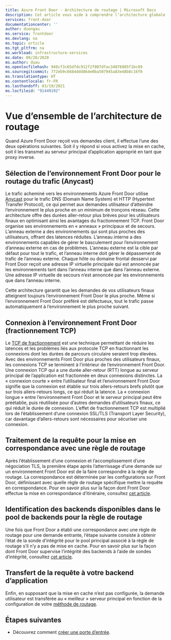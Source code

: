 ```yaml
---
title: Azure Front Door - Architecture de routage | Microsoft Docs
description: Cet article vous aide à comprendre l’architecture globale de Front Door.
services: front-door
documentationcenter: ''
author: duongau
ms.service: frontdoor
ms.devlang: na
ms.topic: article
ms.tgt_pltfrm: na
ms.workload: infrastructure-services
ms.date: 09/28/2020
ms.author: duau
ms.openlocfilehash: 948cf3c65dfdc912f2f807dfac34076985f1bc89
ms.sourcegitcommit: 772eb9c6684dd4864e0ba507945a83e48b8c16f0
ms.translationtype: HT
ms.contentlocale: fr-FR
ms.lasthandoff: 03/19/2021
ms.locfileid: "91449192"
---
```

# <a name="routing-architecture-overview"></a>Vue d’ensemble de l’architecture de routage

Quand Azure Front Door reçoit vos demandes client, il effectue l’une des deux opérations suivantes. Soit il y répond si vous activez la mise en cache, soit il les transmet au serveur principal d’application approprié en tant que proxy inverse.

## <a name="selecting-the-front-door-environment-for-traffic-routing-anycast"></a><a name = "anycast"></a>Sélection de l’environnement Front Door pour le routage du trafic (Anycast)

Le trafic acheminé vers les environnements Azure Front Door utilise [Anycast](https://en.wikipedia.org/wiki/Anycast) pour le trafic DNS (Domain Name System) et HTTP (Hypertext Transfer Protocol), ce qui permet aux demandes utilisateur d’atteindre l’environnement le plus proche en un minimum de tronçons réseau. Cette architecture offre des durées aller-retour plus brèves pour les utilisateurs finaux en optimisant ainsi les avantages du fractionnement TCP. Front Door organise ses environnements en « anneaux » principaux et de secours. L’anneau externe a des environnements qui sont plus proches des utilisateurs, offrant des latences réduites.  L’anneau interne a des environnements capables de gérer le basculement pour l’environnement d’anneau externe en cas de problèmes. L’anneau externe est la cible par défaut pour tout le trafic, et l’anneau interne doit gérer le dépassement de trafic de l’anneau externe. Chaque hôte ou domaine frontal desservi par Front Door reçoit une adresse IP virtuelle principale qui est annoncée par les environnements tant dans l’anneau interne que dans l’anneau externe. Une adresse IP virtuelle de secours n’est annoncée par les environnements que dans l’anneau interne. 

Cette architecture garantit que les demandes de vos utilisateurs finaux atteignent toujours l’environnement Front Door le plus proche. Même si l’environnement Front Door préféré est défectueux, tout le trafic passe automatiquement à l’environnement le plus proche suivant.

## <a name="connecting-to-front-door-environment-split-tcp"></a><a name = "splittcp"></a>Connexion à l’environnement Front Door (fractionnement TCP)

Le [TCP de fractionnement](https://en.wikipedia.org/wiki/Performance-enhancing_proxy) est une technique permettant de réduire les latences et les problèmes liés aux protocole TCP en fractionnant les connexions dont les durées de parcours circulaire seraient trop élevées. Avec des environnements Front Door plus proches des utilisateurs finaux, les connexions TCP se terminent à l’intérieur de l’environnement Front Door. Une connexion TCP qui a une durée aller-retour (RTT) longue au serveur principal de l’application est fractionnée en deux connexions distinctes. La « connexion courte » entre l’utilisateur final et l’environnement Front Door signifie que la connexion est établie sur trois allers-retours brefs plutôt que sur trois allers-retours longs, ce qui réduit la latence. La « connexion longue » entre l’environnement Front Door et le serveur principal peut être préétablie, puis réutilisée pour d’autres demandes d’utilisateurs finaux, ce qui réduit le durée de connexion. L’effet de fractionnement TCP est multiplié lors de l’établissement d’une connexion SSL/TLS (Transport Layer Security), car davantage d’allers-retours sont nécessaires pour sécuriser une connexion.

## <a name="processing-request-to-match-a-routing-rule"></a>Traitement de la requête pour la mise en correspondance avec une règle de routage
Après l’établissement d’une connexion et l’accomplissement d’une négociation TLS, la première étape après l’atterrissage d’une demande sur un environnement Front Door est de la faire correspondre à la règle de routage. La correspondance est déterminée par les configurations sur Front Door, définissant avec quelle règle de routage spécifique mettre la requête en correspondance. Pour en savoir plus sur la façon dont Front Door effectue la mise en correspondance d’itinéraire, consultez [cet article](front-door-route-matching.md).

## <a name="identifying-available-backends-in-the-backend-pool-for-the-routing-rule"></a>Identification des backends disponibles dans le pool de backends pour la règle de routage
Une fois que Front Door a établi une correspondance avec une règle de routage pour une demande entrante, l’étape suivante consiste à obtenir l’état de la sonde d’intégrité pour le pool principal associé à la règle de routage s’il n’y a pas de mise en cache. Pour en savoir plus sur la façon dont Front Door supervise l’intégrité des backends à l’aide de sondes d’intégrité, consultez [cet article](front-door-health-probes.md).

## <a name="forwarding-the-request-to-your-application-backend"></a>Transfert de la requête à votre backend d’application
Enfin, en supposant que la mise en cache n’est pas configurée, la demande utilisateur est transférée au « meilleur » serveur principal en fonction de la configuration de votre [méthode de routage](front-door-routing-methods.md).

## <a name="next-steps"></a>Étapes suivantes

- Découvrez comment [créer une porte d’entrée](quickstart-create-front-door.md).

